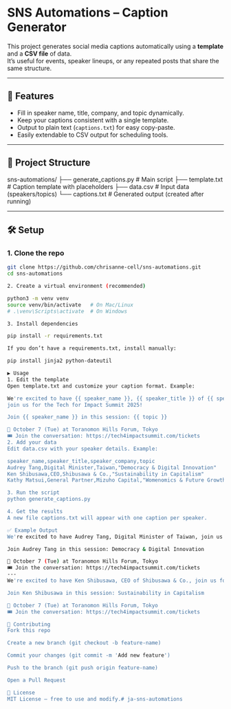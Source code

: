# SNS Automations – Caption Generator

This project generates social media captions automatically using a **template** and a **CSV file** of data.  
It’s useful for events, speaker lineups, or any repeated posts that share the same structure.

---

## 🚀 Features
- Fill in speaker name, title, company, and topic dynamically.
- Keep your captions consistent with a single template.
- Output to plain text (`captions.txt`) for easy copy-paste.
- Easily extendable to CSV output for scheduling tools.

---

## 📂 Project Structure
sns-automations/
├── generate_captions.py # Main script
├── template.txt # Caption template with placeholders
├── data.csv # Input data (speakers/topics)
└── captions.txt # Generated output (created after running)

---

## 🛠️ Setup

### 1. Clone the repo
```bash
git clone https://github.com/chrisanne-cell/sns-automations.git
cd sns-automations

2. Create a virtual environment (recommended)

python3 -m venv venv
source venv/bin/activate   # On Mac/Linux
# .\venv\Scripts\activate  # On Windows

3. Install dependencies

pip install -r requirements.txt

If you don’t have a requirements.txt, install manually:

pip install jinja2 python-dateutil

▶️ Usage
1. Edit the template
Open template.txt and customize your caption format. Example:

We're excited to have {{ speaker_name }}, {{ speaker_title }} of {{ speaker_company }},
join us for the Tech for Impact Summit 2025! 

Join {{ speaker_name }} in this session: {{ topic }}

📅 October 7 (Tue) at Toranomon Hills Forum, Tokyo
🎟️ Join the conversation: https://tech4impactsummit.com/tickets
2. Add your data
Edit data.csv with your speaker details. Example:

speaker_name,speaker_title,speaker_company,topic
Audrey Tang,Digital Minister,Taiwan,"Democracy & Digital Innovation"
Ken Shibusawa,CEO,Shibusawa & Co.,"Sustainability in Capitalism"
Kathy Matsui,General Partner,Mizuho Capital,"Womenomics & Future Growth"

3. Run the script
python generate_captions.py

4. Get the results
A new file captions.txt will appear with one caption per speaker.

✅ Example Output
We're excited to have Audrey Tang, Digital Minister of Taiwan, join us for the Tech for Impact Summit 2025! 

Join Audrey Tang in this session: Democracy & Digital Innovation

📅 October 7 (Tue) at Toranomon Hills Forum, Tokyo
🎟️ Join the conversation: https://tech4impactsummit.com/tickets
---
We're excited to have Ken Shibusawa, CEO of Shibusawa & Co., join us for the Tech for Impact Summit 2025! 

Join Ken Shibusawa in this session: Sustainability in Capitalism

📅 October 7 (Tue) at Toranomon Hills Forum, Tokyo
🎟️ Join the conversation: https://tech4impactsummit.com/tickets

👥 Contributing
Fork this repo

Create a new branch (git checkout -b feature-name)

Commit your changes (git commit -m 'Add new feature')

Push to the branch (git push origin feature-name)

Open a Pull Request

📄 License
MIT License — free to use and modify.# ja-sns-automations
